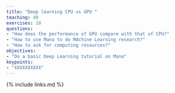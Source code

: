 ```yaml
---
title: "Deep learning CPU vs GPU "
teaching: 40
exercises: 10
questions:
- "How does the performance of GPU compare with that of CPU?"
- "How to use Mana to do MAchine Learning research?"
- "How to ask for computing resources?"
objectives:
- "Do a basic Deep Learning tutorial on Mana"
keypoints:
- "XXXXXXXXXX" 
---
```


{% include links.md %}
